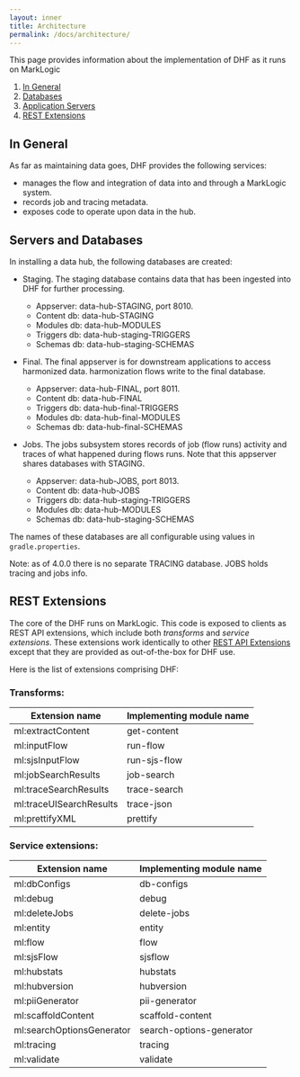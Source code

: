 ```yaml
---
layout: inner
title: Architecture
permalink: /docs/architecture/
---
```


This page provides information about the implementation of DHF as it runs on MarkLogic

1. [In General](#in-general)
1. [Databases](#databases)
1. [Application Servers](#appservers)
1. [REST Extensions](#rest-extensions)

## In General

As far as maintaining data goes, DHF provides the following services:

* manages the flow and integration of data into and through a MarkLogic system.
* records job and tracing metadata.
* exposes code to operate upon data in the hub.

## Servers and Databases

In installing a data hub, the following databases are created:

* Staging.  The staging database contains data that has been ingested into DHF for further processing.
  * Appserver:   data-hub-STAGING, port 8010.
  * Content db:  data-hub-STAGING
  * Modules db:  data-hub-MODULES
  * Triggers db: data-hub-staging-TRIGGERS
  * Schemas db:  data-hub-staging-SCHEMAS

* Final.  The final appserver is for downstream applications to access harmonized data.  harmonization flows write to the final database.

  * Appserver:   data-hub-FINAL, port 8011.
  * Content db:  data-hub-FINAL
  * Triggers db: data-hub-final-TRIGGERS
  * Modules db:  data-hub-final-MODULES
  * Schemas db:  data-hub-final-SCHEMAS

* Jobs.  The jobs subsystem stores records of job  (flow runs) activity and traces of what happened during flows runs.  Note that this appserver shares databases with STAGING.
  * Appserver:   data-hub-JOBS, port 8013.
  * Content db:  data-hub-JOBS
  * Triggers db: data-hub-staging-TRIGGERS
  * Modules db:  data-hub-MODULES
  * Schemas db:  data-hub-staging-SCHEMAS

The names of these databases are all configurable using values in `gradle.properties`.

Note: as of 4.0.0 there is no separate TRACING database.  JOBS holds tracing and jobs info.

## REST Extensions

The core of the DHF runs on MarkLogic.  This code is exposed to clients as REST API
extensions, which include both *transforms* and *service extensions*.  These extensions
work identically to other [REST API Extensions](https://docs.marklogic.com/guide/rest-dev/extensions) except that they are provided as out-of-the-box for DHF use.

Here is the list of extensions comprising DHF:

### Transforms:


| Extension name            | Implementing module name |
| --------------------------|--------------------------|
| ml:extractContent         | get-content |
| ml:inputFlow              | run-flow |
| ml:sjsInputFlow           | run-sjs-flow |
| ml:jobSearchResults       | job-search |
| ml:traceSearchResults     | trace-search |
| ml:traceUISearchResults   | trace-json |
| ml:prettifyXML            | prettify |


### Service extensions:


| Extension name            | Implementing module name |
|---------------------------|--------------------------|
| ml:dbConfigs              | db-configs |
| ml:debug                  | debug |
| ml:deleteJobs             | delete-jobs |
| ml:entity                 | entity |
| ml:flow                   | flow |
| ml:sjsFlow                | sjsflow |
| ml:hubstats               | hubstats |
| ml:hubversion             | hubversion |
| ml:piiGenerator           | pii-generator |
| ml:scaffoldContent        | scaffold-content |
| ml:searchOptionsGenerator | search-options-generator |
| ml:tracing                | tracing |
| ml:validate               | validate |
